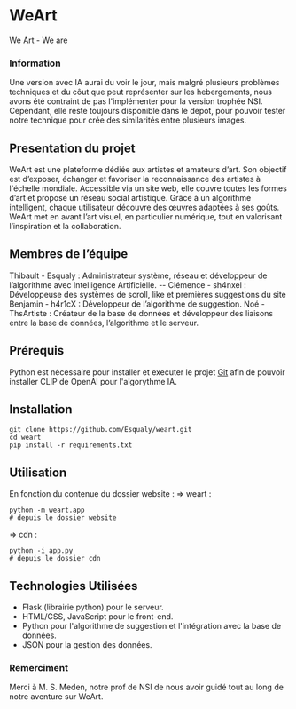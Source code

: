 # WeArt
We Art - We are

### Information 
Une version avec IA aurai du voir le jour, mais malgré plusieurs problèmes techniques et du côut que peut représenter sur les hebergements, nous avons été contraint de pas l'implémenter pour la version trophée NSI. Cependant, elle reste toujours disponible dans le depot, pour pouvoir tester notre technique pour crée des similarités entre plusieurs images. 

## Presentation du projet
WeArt est une plateforme dédiée aux artistes et amateurs d’art. Son objectif est d’exposer, échanger et favoriser la reconnaissance des artistes à l'échelle mondiale. Accessible via un site web, elle couvre toutes les formes d’art et propose un réseau social artistique. Grâce à un algorithme intelligent, chaque utilisateur découvre des œuvres adaptées à ses goûts. WeArt met en avant l’art visuel, en particulier numérique, tout en valorisant l’inspiration et la collaboration.

## Membres de l’équipe
Thibault - Esqualy : Administrateur système, réseau et développeur de l’algorithme avec Intelligence Artificielle.
-- Clémence - sh4nxel : Développeuse des systèmes de scroll, like et premières suggestions du site
Benjamin - h4r1cX : Développeur de l’algorithme de suggestion.
Noé - ThsArtiste : Créateur de la base de données et développeur des liaisons entre la base de données, l’algorithme et le serveur.

## Prérequis
Python est nécessaire pour installer et executer le projet
[Git](https://git-scm.com/book/fr/v2/D%C3%A9marrage-rapide-Installation-de-Git) afin de pouvoir installer CLIP de OpenAI pour l'algorythme IA.

## Installation 
```
git clone https://github.com/Esqualy/weart.git
cd weart
pip install -r requirements.txt
```

## Utilisation
En fonction du contenue du dossier website : 
=> weart :
```
python -m weart.app
# depuis le dossier website
```
=> cdn :
```
python -i app.py
# depuis le dossier cdn
```

## Technologies Utilisées
* Flask (librairie python) pour le serveur.
* HTML/CSS, JavaScript pour le front-end.
* Python pour l'algorithme de suggestion et l'intégration avec la base de données.
* JSON pour la gestion des données.

### Remerciment
Merci à M. S. Meden, notre prof de NSI de nous avoir guidé tout au long de notre aventure sur WeArt.

